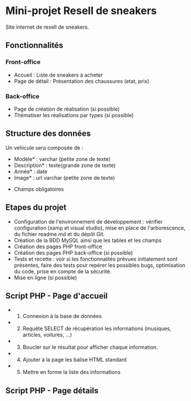 # Mini-projet Resell de sneakers
 
Site internet de resell de sneakers.
 
## Fonctionnalités
 
### Front-office
- Accueil : Liste de sneakers à acheter
- Page de détail : Présentation des chaussures (etat, prix)
 
### Back-office
- Page de création de réalisation (si possible)
- Thématiser les réalisations par types (si possible)
 
## Structure des données
 
Un vehicule sera composée de :
 
- Modèle* : varchar (petite zone de texte)
- Description* : texte(grande zone de texte)
- Année* : date
- Image* : url varchar (petite zone de texte)
* Champs obligatoires
 
## Etapes du projet
 
- Configuration de l'environnement de développement : vérifier configuration (xamp et visual studio), mise en place de l'arborescence, du fichier readme.md et du dépôt Git.
- Création de la BDD MySQL ainsi que les tables et les champs
- Création des pages PHP front-office
- Création des pages PHP back-office (si possible)
- Tests et recette : voir si les fonctionnalités prévues initialement sont présentes, faire des tests pour repérer les possibles bugs, optimisation du code, prise en compte de la sécurité.
- Mise en ligne (si possible)
 
## Script PHP - Page d'accueil
 
- 1) Connexion à la base de données
- 2) Requête SELECT de récupération les informations (musiques, articles, voitures, ...)
- 3) Boucler sur le résultat pour afficher chaque information.
- 4) Ajouter à la page les balise HTML standard
- 5) Mettre en forme la liste des informations

## Script PHP - Page détails